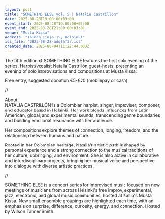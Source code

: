 ```yaml
---
layout: post
title: "SOMETHING ELSE vol. 5 | Natalia Castrillón"
date: 2025-08-28T19:00:00+03:00
event_start: 2025-08-28T19:00:00+03:00
event_end: 2025-08-28T21:00:00+03:00
venue: "Musta Kissa"
address: "Toinen Linja 15, Helsinki"
ics_file: "2025-08-28-adqlhf3r.ics"
created_date: 2025-08-04T11:22:44.000Z
---
```


The fifth edition of SOMETHING ELSE features the first solo evening of the series. Harpist/vocalist Natalia Castrillón guest-hosts, presenting an evening of solo improvisations and compositions at Musta Kissa.  
  
Free entry, suggested donation €5-€20 (mobilepay or cash)  
  
//  
  
About:  
NATALIA CASTRILLÓN is a Colombian harpist, singer, improviser, composer, and educator based in Helsinki. Her work blends influences from Latin American, global, and experimental sounds, transcending genre boundaries and building emotional resonance with her audience.  
  
Her compositions explore themes of connection, longing, freedom, and the relationship between humans and nature.  
  
Rooted in her Colombian heritage, Natalia’s artistic path is shaped by personal experience and a strong connection to the musical traditions of her culture, upbringing, and environment. She is also active in collaborative and interdisciplinary projects, bringing her musical voice and perspective into dialogue with diverse artistic practices.  
  
//  
  
SOMETHING ELSE is a concert series for improvised music focused on new meetings of musicians from across Helsinki's free improv, experimental, jazz, electronic, and global music communities, hosted at Kallio's Musta Kissa. New small-ensemble groupings are highlighted each time, with an emphasis on surprise, difference, curiosity, energy, and connection. Hosted by Wilson Tanner Smith.
